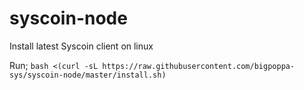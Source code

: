 # syscoin-node
Install latest Syscoin client on linux

Run;
`bash <(curl -sL https://raw.githubusercontent.com/bigpoppa-sys/syscoin-node/master/install.sh)`
